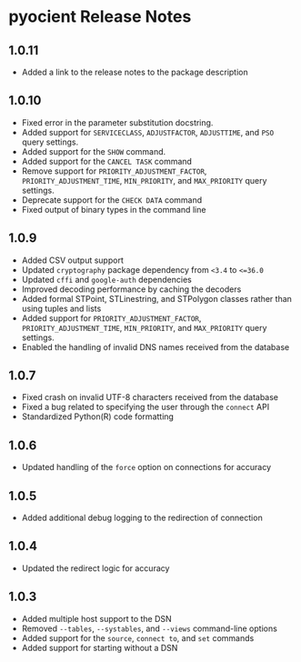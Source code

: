 # pyocient Release Notes

## 1.0.11
- Added a link to the release notes to the package description

## 1.0.10

- Fixed error in the parameter substitution docstring.
- Added support for `SERVICECLASS`, `ADJUSTFACTOR`, `ADJUSTTIME`, and `PSO` query settings.
- Added support for the `SHOW` command.
- Added support for the `CANCEL TASK` command
- Remove support for `PRIORITY_ADJUSTMENT_FACTOR`, `PRIORITY_ADJUSTMENT_TIME`, `MIN_PRIORITY`, and `MAX_PRIORITY` query settings.
- Deprecate support for the `CHECK DATA` command
- Fixed output of binary types in the command line

## 1.0.9

- Added CSV output support
- Updated `cryptography` package dependency from `<3.4` to `<=36.0`
- Updated `cffi` and `google-auth` dependencies
- Improved decoding performance by caching the decoders
- Added formal STPoint, STLinestring, and STPolygon classes rather than using tuples and lists
- Added support for `PRIORITY_ADJUSTMENT_FACTOR`, `PRIORITY_ADJUSTMENT_TIME`, `MIN_PRIORITY`, and `MAX_PRIORITY` query settings.
- Enabled the handling of invalid DNS names received from the database


## 1.0.7

- Fixed crash on invalid UTF-8 characters received from the database
- Fixed a bug related to specifying the user through the `connect` API
- Standardized Python(R) code formatting

## 1.0.6

- Updated handling of the `force` option on connections for accuracy

## 1.0.5

- Added additional debug logging to the redirection of connection 

## 1.0.4

- Updated the redirect logic for accuracy

## 1.0.3

- Added multiple host support to the DSN
- Removed `--tables`, `--systables`, and `--views` command-line options
- Added support for the `source`, `connect to`, and `set` commands
- Added support for starting without a DSN
